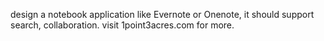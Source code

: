 design a notebook application like Evernote or Onenote, it should support search, collaboration. visit 1point3acres.com for more.